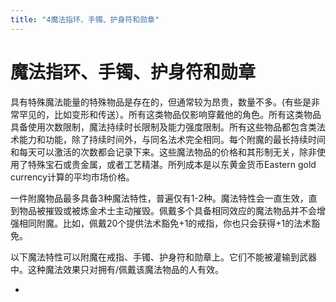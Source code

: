 ```yaml
---
title: "4魔法指环、手镯、护身符和勋章"
---
```

# 魔法指环、手镯、护身符和勋章

具有特殊魔法能量的特殊物品是存在的，但通常较为昂贵，数量不多。(有些是非常罕见的，比如变形和传送）。所有这类物品仅影响穿戴他的角色。所有这类物品具备使用次数限制，魔法持续时长限制及能力强度限制。所有这些物品都包含类法术能力和功能，除了持续时间外，与同名法术完全相同。每个附魔的最长持续时间和每天可以激活的次数都会记录下来。这些魔法物品的价格和其形制无关，除非使用了特殊宝石或贵金属，或者工艺精湛。所列成本是以东黄金货币Eastern gold currency计算的平均市场价格。

一件附魔物品最多具备3种魔法特性，普遍仅有1-2种。魔法特性会一直生效，直到物品被摧毁或被炼金术士主动摧毁。佩戴多个具备相同效应的魔法物品并不会增强相同附魔。比如，佩戴20个提供法术豁免+1的戒指，你也只会获得+1的法术豁免。

以下魔法特性可以附魔在戒指、手镯、护身符和勋章上。它们不能被灌输到武器中。这种魔法效果只对拥有/佩戴该魔法物品的人有效。

- 

